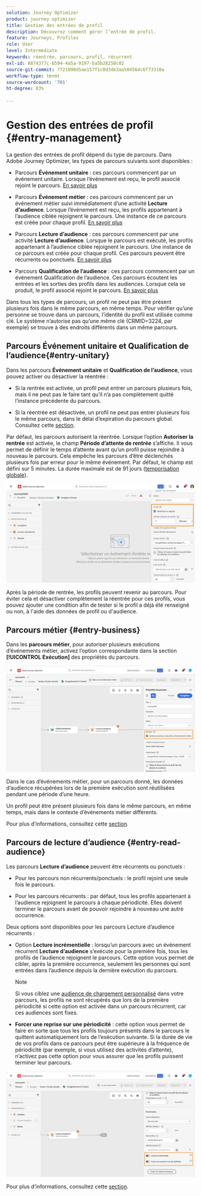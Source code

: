 ```yaml
---
solution: Journey Optimizer
product: journey optimizer
title: Gestion des entrées de profil
description: Découvrez comment gérer l’entrée de profil.
feature: Journeys, Profiles
role: User
level: Intermediate
keywords: réentrée, parcours, profil, récurrent
exl-id: 8874377c-6594-4a5a-9197-ba5b28258c02
source-git-commit: 7f21098d5ae157f1c0d3de3aa584564c6f73310a
workflow-type: tm+mt
source-wordcount: '701'
ht-degree: 83%

---
```



# Gestion des entrées de profil {#entry-management}

La gestion des entrées de profil dépend du type de parcours. Dans Adobe Journey Optimizer, les types de parcours suivants sont disponibles :

* Parcours **Événement unitaire** : ces parcours commencent par un événement unitaire. Lorsque l’événement est reçu, le profil associé rejoint le parcours. [En savoir plus](#entry-unitary)

* Parcours **Événement métier** : ces parcours commencent par un événement métier suivi immédiatement d’une activité **Lecture d’audience**. Lorsque l’événement est reçu, les profils appartenant à l’audience ciblée rejoignent le parcours. Une instance de ce parcours est créée pour chaque profil. [En savoir plus](#entry-business)

* Parcours **Lecture d’audience** : ces parcours commencent par une activité **Lecture d’audience**. Lorsque le parcours est exécuté, les profils appartenant à l’audience ciblée rejoignent le parcours. Une instance de ce parcours est créée pour chaque profil. Ces parcours peuvent être récurrents ou ponctuels. [En savoir plus](#entry-read-audience)

* Parcours **Qualification de l’audience** : ces parcours commencent par un événement Qualification de l’audience. Ces parcours écoutent les entrées et les sorties des profils dans les audiences. Lorsque cela se produit, le profil associé rejoint le parcours. [En savoir plus](#entry-unitary)

Dans tous les types de parcours, un profil ne peut pas être présent plusieurs fois dans le même parcours, en même temps. Pour vérifier qu’une personne se trouve dans un parcours, l’identité du profil est utilisée comme clé. Le système n’autorise pas qu’une même clé (CRMID=3224, par exemple) se trouve à des endroits différents dans un même parcours.

## Parcours Événement unitaire et Qualification de l’audience{#entry-unitary}

Dans les parcours **Événement unitaire** et **Qualification de l’audience**, vous pouvez activer ou désactiver la réentrée :

* Si la rentrée est activée, un profil peut entrer un parcours plusieurs fois, mais il ne peut pas le faire tant qu’il n’a pas complètement quitté l’instance précédente du parcours.

* Si la réentrée est désactivée, un profil ne peut pas entrer plusieurs fois le même parcours, dans le délai d’expiration du parcours global. Consultez cette [section](../building-journeys/journey-properties.md#global_timeout).

Par défaut, les parcours autorisent la réentrée. Lorsque l’option **Autoriser la rentrée** est activée, le champ **Période d’attente de rentrée** s’affiche. Il vous permet de définir le temps d’attente avant qu’un profil puisse rejoindre à nouveau le parcours. Cela empêche les parcours d’être déclenchés plusieurs fois par erreur pour le même événement. Par défaut, le champ est défini sur 5 minutes. La durée maximale est de 91 jours ([temporisation globale](journey-properties.md#global_timeout)).

<!--
When a journey ends, its status is **[!UICONTROL Closed]**. New individuals can no longer enter the journey. Persons already in the journey automatically exit the journey. 
-->

![](assets/journey-re-entrance.png)

Après la période de rentrée, les profils peuvent revenir au parcours. Pour éviter cela et désactiver complètement la réentrée pour ces profils, vous pouvez ajouter une condition afin de tester si le profil a déjà été renseigné ou non, à l&#39;aide des données de profil ou d&#39;audience.

<!--
Due to the 30-day journey timeout, when journey reentrance is not allowed, we cannot make sure the reentrance blocking will work more than 91 days. Indeed, as we remove all information about persons who entered the journey 91 days after they enter, we cannot know the person entered previously, more than 91 days ago. -->

## Parcours métier {#entry-business}

<!--
Business events follow reentrance rules in the same way as for unitary events. If a journey allows reentrance, the next business event will be processed.
-->

Dans les **parcours métier**, pour autoriser plusieurs exécutions d’événements métier, activez l’option correspondante dans la section **[!UICONTROL Exécution]** des propriétés du parcours.

![](assets/business-entry.png)

Dans le cas d’événements métier, pour un parcours donné, les données d’audience récupérées lors de la première exécution sont réutilisées pendant une période d’une heure.

Un profil peut être présent plusieurs fois dans le même parcours, en même temps, mais dans le contexte d’événements métier différents.

Pour plus d’informations, consultez cette [section](../event/about-creating-business.md).

## Parcours de lecture d’audience {#entry-read-audience}

Les parcours **Lecture d’audience** peuvent être récurrents ou ponctuels :

* Pour les parcours non récurrents/ponctuels : le profil rejoint une seule fois le parcours.

* Pour les parcours récurrents : par défaut, tous les profils appartenant à l’audience rejoignent le parcours à chaque périodicité. Elles doivent terminer le parcours avant de pouvoir rejoindre à nouveau une autre occurrence.

Deux options sont disponibles pour les parcours Lecture d’audience récurrents :

* Option **Lecture incrémentielle** : lorsqu’un parcours avec un événement récurrent **Lecture d’audience** s’exécute pour la première fois, tous les profils de l’audience rejoignent le parcours. Cette option vous permet de cibler, après la première occurrence, seulement les personnes qui sont entrées dans l’audience depuis la dernière exécution du parcours.

  >[!NOTE]
  >
  >Si vous ciblez une [audience de chargement personnalisé](../audience/about-audiences.md#segments-in-journey-optimizer) dans votre parcours, les profils ne sont récupérés que lors de la première périodicité si cette option est activée dans un parcours récurrent, car ces audiences sont fixes.

* **Forcer une reprise sur une périodicité** : cette option vous permet de faire en sorte que tous les profils toujours présents dans le parcours le quittent automatiquement lors de l’exécution suivante. Si la durée de vie de vos profils dans ce parcours peut être supérieure à la fréquence de périodicité (par exemple, si vous utilisez des activités d’attente), n’activez pas cette option pour vous assurer que les profils puissent terminer leur parcours.

![](assets/read-audience-options.png)

Pour plus d’informations, consultez cette [section](../building-journeys/read-audience.md#configuring-segment-trigger-activity).

<!--
After 91 days, a Read audience journey switches to the **Finished** status. This behavior is set for 91 days only (i.e. journey timeout default value) as all information about profiles who entered the journey is removed 91 days after they entered. Persons still in the journey automatically are impacted. They exit the journey after the 30 day timeout. 
-->
